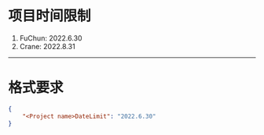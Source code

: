 # 项目时间限制

1. FuChun: 2022.6.30
2. Crane: 2022.8.31

---
# 格式要求

```json
{
    "<Project name>DateLimit": "2022.6.30"
}
```